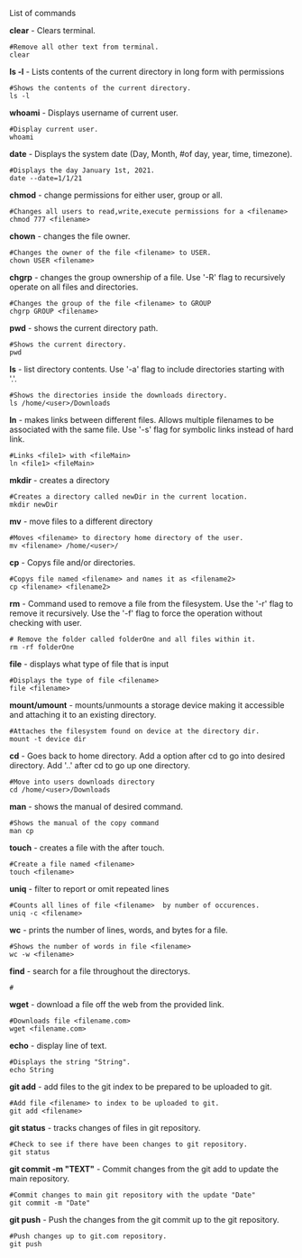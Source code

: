List of commands

**clear** - Clears terminal.
```
#Remove all other text from terminal.
clear
```

**ls -l** - Lists contents of the current directory in long form with permissions
```
#Shows the contents of the current directory.
ls -l
```

**whoami** - Displays username of current user.
```
#Display current user.
whoami
```

**date** - Displays the system date (Day, Month, #of day, year, time, timezone). 
```
#Displays the day January 1st, 2021.
date --date=1/1/21
```

**chmod** - change permissions for either user, group or all.
```
#Changes all users to read,write,execute permissions for a <filename>
chmod 777 <filename>
```

**chown** - changes the file owner.
```
#Changes the owner of the file <filename> to USER.
chown USER <filename>

```

**chgrp** - changes the group ownership of a file. Use '-R' flag to recursively operate on all files and directories.
```
#Changes the group of the file <filename> to GROUP
chgrp GROUP <filename>
```

**pwd** - shows the current directory path.
```
#Shows the current directory.
pwd
```

**ls** - list directory contents. Use '-a' flag to include directories starting with '.'.
```
#Shows the directories inside the downloads directory.
ls /home/<user>/Downloads
```

**ln** - makes links between different files. Allows multiple filenames to be associated with the same file. Use '-s' flag for symbolic links instead of hard link.
```
#Links <file1> with <fileMain>
ln <file1> <fileMain>
```

**mkdir** - creates a directory
```
#Creates a directory called newDir in the current location.
mkdir newDir
```

**mv** - move files to a different directory
```
#Moves <filename> to directory home directory of the user.
mv <filename> /home/<user>/
```

**cp** - Copys file and/or directories.
```
#Copys file named <filename> and names it as <filename2>
cp <filename> <filename2>
```

**rm** - Command used to remove a file from the filesystem. Use the '-r' flag to remove it recursively. Use the '-f' flag to force the operation without checking with user.
```
# Remove the folder called folderOne and all files within it.
rm -rf folderOne
```

**file** - displays what type of file that is input
```
#Displays the type of file <filename>
file <filename>
```
**mount/umount** - mounts/unmounts  a storage device making it accessible and attaching it to an existing directory.
```
#Attaches the filesystem found on device at the directory dir.
mount -t device dir
```

**cd** - Goes back to home directory. Add a option after cd to go into desired directory. Add '..' after cd to go up one directory.
```
#Move into users downloads directory
cd /home/<user>/Downloads
```
**man** - shows the manual of desired command.
```
#Shows the manual of the copy command
man cp
```
**touch**  - creates a file with the <filename> after touch.
```
#Create a file named <filename>
touch <filename>
```

**uniq** - filter to report or omit repeated lines
```
#Counts all lines of file <filename>  by number of occurences.
uniq -c <filename>
```

**wc** - prints the number of lines, words, and bytes for a file.
```
#Shows the number of words in file <filename>
wc -w <filename>
```

**find** - search for a file throughout the directorys.
```
#
```

**wget** - download a file off the web from the provided link.
```
#Downloads file <filename.com>
wget <filename.com>
```

**echo** - display line of text.
```
#Displays the string "String".
echo String
```

**git add** - add files to the git index to be prepared to be uploaded to git.
```
#Add file <filename> to index to be uploaded to git.
git add <filename>
```

**git status** - tracks changes of files in git repository.
```
#Check to see if there have been changes to git repository.
git status
```

**git commit -m "TEXT"** - Commit changes from the git add to update the main repository.
```
#Commit changes to main git repository with the update "Date"
git commit -m "Date"
```

**git push** - Push the changes from the git commit up to the git repository.
```
#Push changes up to git.com repository.
git push
```
